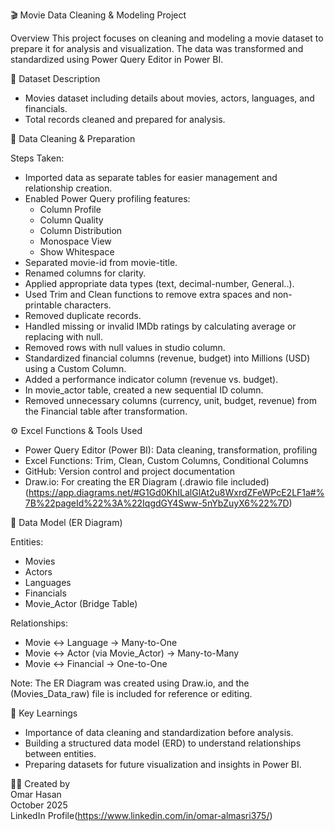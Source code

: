 🎬 Movie Data Cleaning & Modeling Project

Overview
This project focuses on cleaning and modeling a movie dataset to prepare it for analysis and visualization. The data was transformed and standardized using Power Query Editor in Power BI.

📁 Dataset Description  
- Movies dataset including details about movies, actors, languages, and financials.  
- Total records cleaned and prepared for analysis.  

🧹 Data Cleaning & Preparation  

Steps Taken:  
- Imported data as separate tables for easier management and relationship creation.  
- Enabled Power Query profiling features:  
  - Column Profile  
  - Column Quality  
  - Column Distribution  
  - Monospace View  
  - Show Whitespace  
- Separated movie-id from movie-title.  
- Renamed columns for clarity.  
- Applied appropriate data types (text, decimal-number, General..).  
- Used Trim and Clean functions to remove extra spaces and non-printable characters.  
- Removed duplicate records.  
- Handled missing or invalid IMDb ratings by calculating average or replacing with null.  
- Removed rows with null values in studio column.  
- Standardized financial columns (revenue, budget) into Millions (USD) using a Custom Column.  
- Added a performance indicator column (revenue vs. budget).  
- In movie_actor table, created a new sequential ID column.  
- Removed unnecessary columns (currency, unit, budget, revenue) from the Financial table after transformation.  

⚙️ Excel Functions & Tools Used  
- Power Query Editor (Power BI): Data cleaning, transformation, profiling  
- Excel Functions: Trim, Clean, Custom Columns, Conditional Columns  
- GitHub: Version control and project documentation  
- Draw.io: For creating the ER Diagram (.drawio file included) (https://app.diagrams.net/#G1Gd0KhILalGlAt2u8WxrdZFeWPcE2LF1a#%7B%22pageId%22%3A%22IqgdGY4Sww-5nYbZuyX6%22%7D)

🧩 Data Model (ER Diagram)  

Entities:  
- Movies  
- Actors  
- Languages  
- Financials  
- Movie_Actor (Bridge Table)  

Relationships:  
- Movie ↔ Language → Many-to-One  
- Movie ↔ Actor (via Movie_Actor) → Many-to-Many  
- Movie ↔ Financial → One-to-One  

Note: The ER Diagram was created using Draw.io, and the (Movies_Data_raw) file is included for reference or editing.  

🚀 Key Learnings  
- Importance of data cleaning and standardization before analysis.  
- Building a structured data model (ERD) to understand relationships between entities.  
- Preparing datasets for future visualization and insights in Power BI.  

👨‍💻 Created by  
Omar Hasan  
October 2025  
LinkedIn Profile(https://www.linkedin.com/in/omar-almasri375/)
